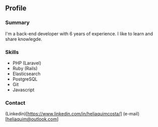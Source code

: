 ## Profile
### Summary
I'm a back-end developer with 6 years of experience. I like to learn and share knowlegde.

### Skills
- PHP (Laravel)
- Ruby (Rails)
- Elasticsearch
- PostgreSQL
- Git
- Javascript

### Contact
(Linkedin)[https://www.linkedin.com/in/heliaquimcosta/]
(e-mail)[heliaquim@outlook.com]
